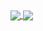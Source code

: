 <a href="https://github.com/anuraghazra/github-readme-stats">
  <img align="center" src="https://github-readme-stats.vercel.app/api?username=henrycorkins&?count_private=true&hide=issues,contribs,stars&?theme=buefy&show=reviews" />
</a>
<a href="https://github.com/anuraghazra/convoychat">
  <img align="center" src="https://github-readme-stats.vercel.app/api/top-langs/?username=henrycorkins&langs_count=4&layout=compact" />
</a>
